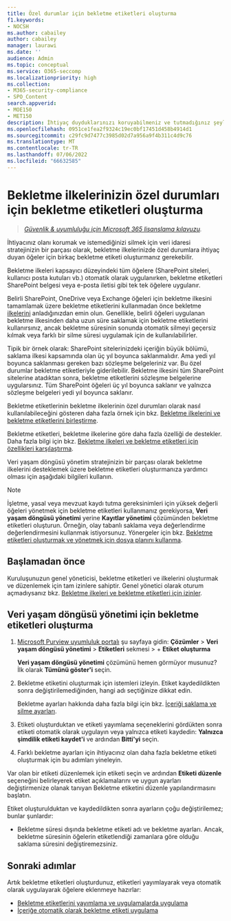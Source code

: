 ```yaml
---
title: Özel durumlar için bekletme etiketleri oluşturma
f1.keywords:
- NOCSH
ms.author: cabailey
author: cabailey
manager: laurawi
ms.date: ''
audience: Admin
ms.topic: conceptual
ms.service: O365-seccomp
ms.localizationpriority: high
ms.collection:
- M365-security-compliance
- SPO_Content
search.appverid:
- MOE150
- MET150
description: İhtiyaç duyduklarınızı koruyabilmeniz ve tutmadığınız şeyleri silebilmeniz için veri yaşam döngüsü yönetimi için bekletme ilkelerine yönelik özel durumlar için bekletme etiketleri oluşturma yönergeleri.
ms.openlocfilehash: 0951ce1fea2f9324c19ec0bf17451d458b4914d1
ms.sourcegitcommit: c29fc9d7477c3985d02d7a956a9f4b311c4d9c76
ms.translationtype: MT
ms.contentlocale: tr-TR
ms.lasthandoff: 07/06/2022
ms.locfileid: "66632585"
---
```

# <a name="create-retention-labels-for-exceptions-to-your-retention-policies"></a>Bekletme ilkelerinizin özel durumları için bekletme etiketleri oluşturma

>*[Güvenlik & uyumluluğu için Microsoft 365 lisanslama kılavuzu](/office365/servicedescriptions/microsoft-365-service-descriptions/microsoft-365-tenantlevel-services-licensing-guidance/microsoft-365-security-compliance-licensing-guidance).*

İhtiyacınız olanı korumak ve istemediğinizi silmek için veri idaresi stratejinizin bir parçası olarak, bekletme ilkelerinizde özel durumlara ihtiyaç duyan öğeler için birkaç bekletme etiketi oluşturmanız gerekebilir.

Bekletme ilkeleri kapsayıcı düzeyindeki tüm öğelere (SharePoint siteleri, kullanıcı posta kutuları vb.) otomatik olarak uygulanırken, bekletme etiketleri SharePoint belgesi veya e-posta iletisi gibi tek tek öğelere uygulanır.

Belirli SharePoint, OneDrive veya Exchange öğeleri için bekletme ilkesini tamamlamak üzere bekletme etiketlerini kullanmadan önce bekletme [ilkelerini](retention.md#the-principles-of-retention-or-what-takes-precedence) anladığınızdan emin olun. Genellikle, belirli öğeleri uygulanan bekletme ilkesinden daha uzun süre saklamak için bekletme etiketlerini kullanırsınız, ancak bekletme süresinin sonunda otomatik silmeyi geçersiz kılmak veya farklı bir silme süresi uygulamak için de kullanılabilirler.

Tipik bir örnek olarak: SharePoint sitelerinizdeki içeriğin büyük bölümü, saklama ilkesi kapsamında olan üç yıl boyunca saklanmalıdır. Ama yedi yıl boyunca saklanması gereken bazı sözleşme belgeleriniz var. Bu özel durumlar bekletme etiketleriyle giderilebilir. Bekletme ilkesini tüm SharePoint sitelerine atadıktan sonra, bekletme etiketlerini sözleşme belgelerine uygularsınız. Tüm SharePoint öğeleri üç yıl boyunca saklanır ve yalnızca sözleşme belgeleri yedi yıl boyunca saklanır.

Bekletme etiketlerinin bekletme ilkelerinin özel durumları olarak nasıl kullanılabileceğini gösteren daha fazla örnek için bkz. [Bekletme ilkelerini ve bekletme etiketlerini birleştirme](retention.md#combining-retention-policies-and-retention-labels).

Bekletme etiketleri, bekletme ilkelerine göre daha fazla özelliği de destekler. Daha fazla bilgi için bkz. [Bekletme ilkeleri ve bekletme etiketleri için özellikleri karşılaştırma](retention.md#compare-capabilities-for-retention-policies-and-retention-labels).

Veri yaşam döngüsü yönetim stratejinizin bir parçası olarak bekletme ilkelerini desteklemek üzere bekletme etiketleri oluşturmanıza yardımcı olması için aşağıdaki bilgileri kullanın.

> [!NOTE]
> İşletme, yasal veya mevzuat kaydı tutma gereksinimleri için yüksek değerli öğeleri yönetmek için bekletme etiketleri kullanmanız gerekiyorsa, **Veri yaşam döngüsü yönetimi** yerine **Kayıtlar yönetimi** çözümünden bekletme etiketleri oluşturun. Örneğin, olay tabanlı saklama veya değerlendirme değerlendirmesini kullanmak istiyorsunuz. Yönergeler için bkz. [Bekletme etiketleri oluşturmak ve yönetmek için dosya planını kullanma](file-plan-manager.md).

## <a name="before-you-begin"></a>Başlamadan önce

Kuruluşunuzun genel yöneticisi, bekletme etiketleri ve ilkelerini oluşturmak ve düzenlemek için tam izinlere sahiptir. Genel yönetici olarak oturum açmadıysanız bkz. [Bekletme ilkeleri ve bekletme etiketleri için izinler](get-started-with-data-lifecycle-management.md#permissions-for-retention-policies-and-retention-labels).

## <a name="how-to-create-retention-labels-for-data-lifecycle-management"></a>Veri yaşam döngüsü yönetimi için bekletme etiketleri oluşturma

1. [Microsoft Purview uyumluluk portalı](https://compliance.microsoft.com/) şu sayfaya gidin: **Çözümler** > **Veri yaşam döngüsü yönetimi** > **Etiketleri** sekmesi > + **Etiket oluşturma**
    
    **Veri yaşam döngüsü yönetimi** çözümünü hemen görmüyor musunuz? İlk olarak **Tümünü göster'i** seçin. 

2. Bekletme etiketini oluşturmak için istemleri izleyin. Etiket kaydedildikten sonra değiştirilemediğinden, hangi adı seçtiğinize dikkat edin.
    
    Bekletme ayarları hakkında daha fazla bilgi için bkz. [İçeriği saklama ve silme ayarları](retention-settings.md#settings-for-retaining-and-deleting-content).

3. Etiketi oluşturduktan ve etiketi yayımlama seçeneklerini gördükten sonra etiketi otomatik olarak uygulayın veya yalnızca etiketi kaydedin: **Yalnızca şimdilik etiketi kaydet'i** ve ardından **Bitti'yi** seçin.

4. Farklı bekletme ayarları için ihtiyacınız olan daha fazla bekletme etiketi oluşturmak için bu adımları yineleyin.

Var olan bir etiketi düzenlemek için etiketi seçin ve ardından **Etiketi düzenle** seçeneğini belirleyerek etiket açıklamalarını ve uygun ayarları değiştirmenize olanak tanıyan Bekletme etiketini düzenle yapılandırmasını başlatın.

Etiket oluşturulduktan ve kaydedildikten sonra ayarların çoğu değiştirilemez; bunlar şunlardır:
- Bekletme süresi dışında bekletme etiketi adı ve bekletme ayarları. Ancak, bekletme süresinin öğelerin etiketlendiği zamanlara göre olduğu saklama süresini değiştiremezsiniz.

## <a name="next-steps"></a>Sonraki adımlar

Artık bekletme etiketleri oluşturdunuz, etiketleri yayımlayarak veya otomatik olarak uygulayarak öğelere eklenmeye hazırlar:
- [Bekletme etiketlerini yayımlama ve uygulamalarda uygulama](create-apply-retention-labels.md)
- [İçeriğe otomatik olarak bekletme etiketi uygulama](apply-retention-labels-automatically.md)
